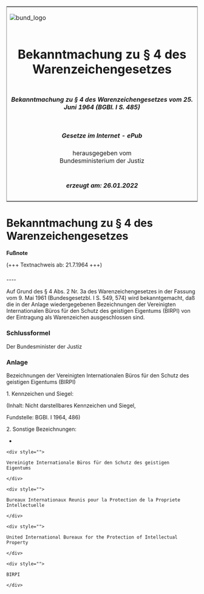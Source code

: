 <span id="DECKBLATT.html"></span>

<table border="0" frame="border" width="100%">

<tr valign="top">

<td align="left">

![bund\_logo](BfJ_2021_Web_de_de.gif)

</td>

<td align="right">

 

</td>

</tr>

<tr align="center" valign="middle">

<td colspan="2">

# Bekanntmachung zu § 4 des Warenzeichengesetzes

</td>

</tr>

<tr align="center" valign="middle">

<td colspan="2">

##### Bekanntmachung zu § 4 des Warenzeichengesetzes vom 25. Juni 1964 (BGBl. I S. 485)

</td>

</tr>

<tr align="center" valign="middle">

<td colspan="2">

  
  

##### Gesetze im Internet - ePub  
  
herausgegeben vom  
Bundesministerium der Justiz

</td>

</tr>

<tr align="center" valign="bottom">

<td colspan="2">

  
  

##### erzeugt am: 26.01.2022

</td>

</tr>

</table>

<span id="BJNR004850964.html"></span>

# Bekanntmachung zu § 4 des Warenzeichengesetzes

<div>

  
**Fußnote**

<div class="jnhtml">

<div>

<div class="jurAbsatz">

(+++ Textnachweis ab: 21.7.1964 +++)

</div>

</div>

</div>

</div>

<span id="BJNR004850964BJNE000100303.html"></span>

###   
\----

<div>

<div class="jnhtml">

<div>

<div class="jurAbsatz">

Auf Grund des § 4 Abs. 2 Nr. 3a des Warenzeichengesetzes in der Fassung
vom 9. Mai 1961 (Bundesgesetzbl. I S. 549, 574) wird bekanntgemacht, daß
die in der Anlage wiedergegebenen Bezeichnungen der Vereinigten
Internationalen Büros für den Schutz des geistigen Eigentums (BIRPI) von
der Eintragung als Warenzeichen ausgeschlossen sind.

</div>

</div>

</div>

</div>

<span id="BJNR004850964BJNE000900303.html"></span>

### Schlussformel  

<div>

<div class="jnhtml">

<div>

<div class="jurAbsatz">

Der Bundesminister der Justiz

</div>

</div>

</div>

</div>

<span id="BJNR004850964BJNE000200303.html"></span>

### Anlage  
Bezeichnungen der Vereinigten Internationalen Büros für den Schutz des geistigen Eigentums (BIRPI)

<div>

<div class="jnhtml">

<div>

<div class="jurAbsatz">

1\. Kennzeichen und Siegel:  
  

<div class="kommentar_Hinweis">

(Inhalt: Nicht darstellbares Kennzeichen und Siegel,

</div>

  

<div class="kommentar_Fundstelle">

Fundstelle: BGBl. I 1964, 486)

</div>

  
2\. Sonstige Bezeichnungen:

  - 
    
    <div style="">
    
    Vereinigte Internationale Büros für den Schutz des geistigen
    Eigentums
    
    </div>
    
    <div style="">
    
    Bureaux Internationaux Reunis pour la Protection de la Propriete
    Intellectuelle
    
    </div>
    
    <div style="">
    
    United International Bureaux for the Protection of Intellectual
    Property
    
    </div>
    
    <div style="">
    
    BIRPI
    
    </div>

</div>

</div>

</div>

</div>
